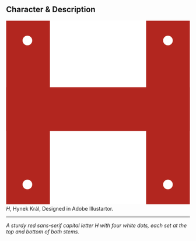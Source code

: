 ## Character & Description

 ![A sturdy red sans-serif capital letter H with four white dots, each set at the top and bottom of both stems.](uppercase-h-hkral.png)
 *H*, Hynek Král, Designed in Adobe Illustartor.

 - - -
 
*A sturdy red sans-serif capital letter H with four white dots, each set at the top and bottom of both stems.*
